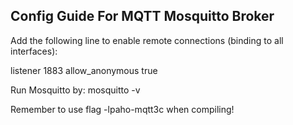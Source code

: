 ## Config Guide For MQTT Mosquitto Broker

Add the following line to enable remote connections (binding to all interfaces):

listener 1883
allow_anonymous true

Run Mosquitto by:
mosquitto -v

Remember to use flag -lpaho-mqtt3c when compiling!
